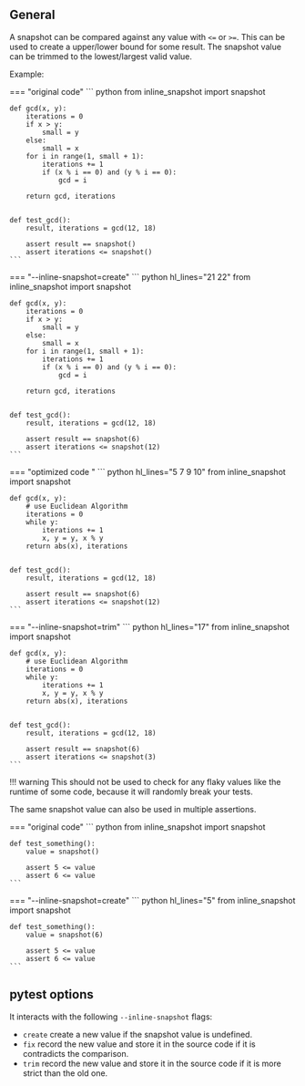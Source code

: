 ## General

A snapshot can be compared against any value with `<=` or `>=`.
This can be used to create a upper/lower bound for some result.
The snapshot value can be trimmed to the lowest/largest valid value.

Example:

=== "original code"
    <!-- inline-snapshot: first_block outcome-passed=1 outcome-errors=1 -->
    ``` python
    from inline_snapshot import snapshot


    def gcd(x, y):
        iterations = 0
        if x > y:
            small = y
        else:
            small = x
        for i in range(1, small + 1):
            iterations += 1
            if (x % i == 0) and (y % i == 0):
                gcd = i

        return gcd, iterations


    def test_gcd():
        result, iterations = gcd(12, 18)

        assert result == snapshot()
        assert iterations <= snapshot()
    ```

=== "--inline-snapshot=create"
    <!-- inline-snapshot: create outcome-passed=1 outcome-errors=1 -->
    ``` python hl_lines="21 22"
    from inline_snapshot import snapshot


    def gcd(x, y):
        iterations = 0
        if x > y:
            small = y
        else:
            small = x
        for i in range(1, small + 1):
            iterations += 1
            if (x % i == 0) and (y % i == 0):
                gcd = i

        return gcd, iterations


    def test_gcd():
        result, iterations = gcd(12, 18)

        assert result == snapshot(6)
        assert iterations <= snapshot(12)
    ```

=== "optimized code "
    <!-- inline-snapshot: outcome-passed=1 -->
    ``` python hl_lines="5 7 9 10"
    from inline_snapshot import snapshot


    def gcd(x, y):
        # use Euclidean Algorithm
        iterations = 0
        while y:
            iterations += 1
            x, y = y, x % y
        return abs(x), iterations


    def test_gcd():
        result, iterations = gcd(12, 18)

        assert result == snapshot(6)
        assert iterations <= snapshot(12)
    ```

=== "--inline-snapshot=trim"
    <!-- inline-snapshot: trim outcome-passed=1 -->
    ``` python hl_lines="17"
    from inline_snapshot import snapshot


    def gcd(x, y):
        # use Euclidean Algorithm
        iterations = 0
        while y:
            iterations += 1
            x, y = y, x % y
        return abs(x), iterations


    def test_gcd():
        result, iterations = gcd(12, 18)

        assert result == snapshot(6)
        assert iterations <= snapshot(3)
    ```

!!! warning
    This should not be used to check for any flaky values like the runtime of some code, because it will randomly break your tests.

The same snapshot value can also be used in multiple assertions.

=== "original code"
    <!-- inline-snapshot: first_block outcome-passed=1 outcome-errors=1 -->
    ``` python
    from inline_snapshot import snapshot


    def test_something():
        value = snapshot()

        assert 5 <= value
        assert 6 <= value
    ```
=== "--inline-snapshot=create"
    <!-- inline-snapshot: create outcome-passed=1 outcome-errors=1 -->
    ``` python hl_lines="5"
    from inline_snapshot import snapshot


    def test_something():
        value = snapshot(6)

        assert 5 <= value
        assert 6 <= value
    ```

## pytest options

It interacts with the following `--inline-snapshot` flags:

- `create` create a new value if the snapshot value is undefined.
- `fix` record the new value and store it in the source code if it is contradicts the comparison.
- `trim` record the new value and store it in the source code if it is more strict than the old one.
